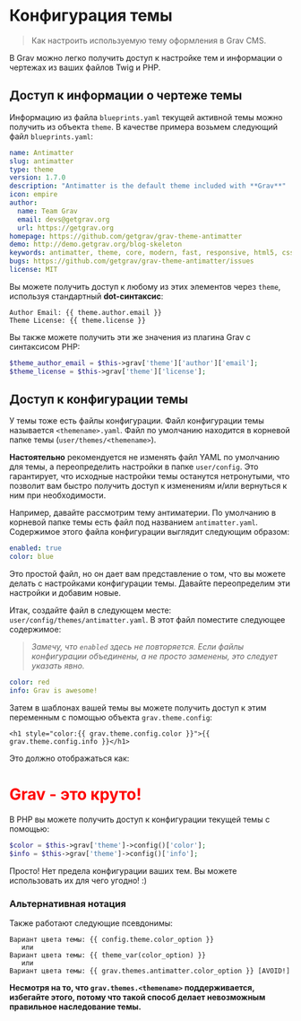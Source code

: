 # Конфигурация темы

> Как настроить используемую тему оформления в Grav CMS.

В Grav можно легко получить доступ к настройке тем и информации о чертежах из ваших файлов Twig и PHP.

## Доступ к информации о чертеже темы

Информацию из файла `blueprints.yaml` текущей активной темы можно получить из объекта `theme`. В качестве примера возьмем следующий файл `blueprints.yaml`:

```yaml
name: Antimatter
slug: antimatter
type: theme
version: 1.7.0
description: "Antimatter is the default theme included with **Grav**"
icon: empire
author:
  name: Team Grav
  email: devs@getgrav.org
  url: https://getgrav.org
homepage: https://github.com/getgrav/grav-theme-antimatter
demo: http://demo.getgrav.org/blog-skeleton
keywords: antimatter, theme, core, modern, fast, responsive, html5, css3
bugs: https://github.com/getgrav/grav-theme-antimatter/issues
license: MIT
```

Вы можете получить доступ к любому из этих элементов через `theme`, используя стандартный **dot-синтаксис**:

```twig
Author Email: {{ theme.author.email }}
Theme License: {{ theme.license }}
```

Вы также можете получить эти же значения из плагина Grav с синтаксисом PHP:

```php
$theme_author_email = $this->grav['theme']['author']['email'];
$theme_license = $this->grav['theme']['license'];
```

## Доступ к конфигурации темы

У темы тоже есть файлы конфигурации. Файл конфигурации темы называется `<themename>.yaml`. Файл по умолчанию находится в корневой папке темы (`user/themes/<themename>`).

**Настоятельно** рекомендуется не изменять файл YAML по умолчанию для темы, а переопределить настройки в папке `user/config`. Это гарантирует, что исходные настройки темы останутся нетронутыми, что позволит вам быстро получить доступ к изменениям и/или вернуться к ним при необходимости.

Например, давайте рассмотрим тему антиматерии. По умолчанию в корневой папке темы есть файл под названием `antimatter.yaml`. Содержимое этого файла конфигурации выглядит следующим образом:

```yaml
enabled: true
color: blue
```

Это простой файл, но он дает вам представление о том, что вы можете делать с настройками конфигурации темы. Давайте переопределим эти настройки и добавим новые.

Итак, создайте файл в следующем месте: `user/config/themes/antimatter.yaml`. В этот файл поместите следующее содержимое:

> *Замечу, что `enabled` здесь не повторяется. Если файлы конфигурации объединены, а не просто заменены, это следует указать явно.*

```yaml
color: red
info: Grav is awesome!
```

Затем в шаблонах вашей темы вы можете получить доступ к этим переменным с помощью объекта `grav.theme.config`:

```
<h1 style="color:{{ grav.theme.config.color }}">{{ grav.theme.config.info }}</h1>
```

Это должно отображаться как:

<h1 style="color:red">Grav - это круто!</h1>

В PHP вы можете получить доступ к конфигурации текущей темы с помощью:

```php
$color = $this->grav['theme']->config()['color'];
$info = $this->grav['theme']->config()['info'];
```

Просто! Нет предела конфигурации ваших тем. Вы можете использовать их для чего угодно! :)

### Альтернативная нотация

Также работают следующие псевдонимы:

```twig
Вариант цвета темы: {{ config.theme.color_option }}
   или
Вариант цвета темы: {{ theme_var(color_option) }}
   или
Вариант цвета темы: {{ grav.themes.antimatter.color_option }} [AVOID!]
```

**Несмотря на то, что `grav.themes.<themename>` поддерживается, избегайте этого, потому что такой способ делает невозможным правильное наследование темы.**
